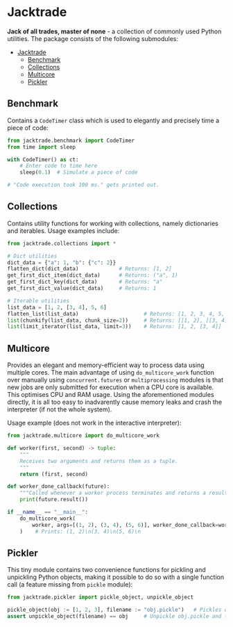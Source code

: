 # Jacktrade
**Jack of all trades, master of none** - a collection of commonly used Python utilities. The package consists of the following submodules:

- [Jacktrade](#jacktrade)
  - [Benchmark](#benchmark)
  - [Collections](#collections)
  - [Multicore](#multicore)
  - [Pickler](#pickler)

## Benchmark
Contains a `CodeTimer` class which is used to elegantly and precisely time a piece of code:
```py
from jacktrade.benchmark import CodeTimer
from time import sleep

with CodeTimer() as ct:
    # Enter code to time here
    sleep(0.1)  # Simulate a piece of code

# "Code execution took 100 ms." gets printed out.
```

## Collections
Contains utility functions for working with collections, namely dictionaries and iterables. Usage examples include:
```py
from jacktrade.collections import *

# Dict utilities
dict_data = {"a": 1, "b": {"c": 2}}
flatten_dict(dict_data)             # Returns: [1, 2]
get_first_dict_item(dict_data)      # Returns: ("a", 1)
get_first_dict_key(dict_data)       # Returns: "a"
get_first_dict_value(dict_data)     # Returns: 1

# Iterable utilities
list_data = [1, 2, [3, 4], 5, 6]
flatten_list(list_data)                     # Returns: [1, 2, 3, 4, 5, 6]
list(chunkify(list_data, chunk_size=2))     # Returns: [[1, 2], [[3, 4], 5], [6]]
list(limit_iterator(list_data, limit=3))    # Returns: [1, 2, [3, 4]]
```

## Multicore
Provides an elegant and memory-efficient way to process data using multiple cores. The main advantage of using `do_multicore_work` function over manually using `concurrent.futures` or `multiprocessing` modules is that new jobs are only submitted for execution when a CPU core is available. This optimises CPU and RAM usage. Using the aforementioned modules directly, it is all too easy to inadvarently cause memory leaks and crash the interpreter (if not the whole system).

Usage example (does not work in the interactive interpreter):
```py
from jacktrade.multicore import do_multicore_work

def worker(first, second) -> tuple:
    """
    Receives two arguments and returns them as a tuple.
    """
    return (first, second)

def worker_done_callback(future):
    """Called whenever a worker process terminates and returns a result."""
    print(future.result())

if __name__ == "__main__":
    do_multicore_work(
        worker, args=[(1, 2), (3, 4), (5, 6)], worker_done_callback=worker_done_callback
    )    # Prints: (1, 2)\n(3, 4)\n(5, 6)\n
```

## Pickler
This tiny module contains two convenience functions for pickling and unpickling Python objects, making it possible to do so with a single function call (a feature missing from `pickle` module):
```py
from jacktrade.pickler import pickle_object, unpickle_object

pickle_object(obj := [1, 2, 3], filename := "obj.pickle")   # Pickles obj to obj.pickle file
assert unpickle_object(filename) == obj     # Unpickle obj.pickle and test equality with obj
```
